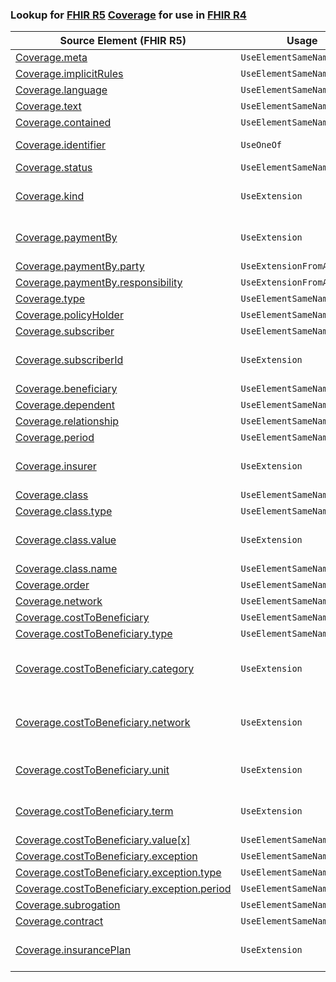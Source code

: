 ### Lookup for [FHIR R5](https://hl7.org/fhir/R5/) [Coverage](https://hl7.org/fhir/R5/Coverage.html) for use in [FHIR R4](https://hl7.org/fhir/R4/)

| Source Element (FHIR R5) | Usage | Target |
| -------------- | ----- | ------ |
| [Coverage.meta](https://hl7.org/fhir/R5/Coverage.html#resource) | `UseElementSameName` | [Coverage.meta](https://hl7.org/fhir/R4/Coverage.html#resource) |
| [Coverage.implicitRules](https://hl7.org/fhir/R5/Coverage.html#resource) | `UseElementSameName` | [Coverage.implicitRules](https://hl7.org/fhir/R4/Coverage.html#resource) |
| [Coverage.language](https://hl7.org/fhir/R5/Coverage.html#resource) | `UseElementSameName` | [Coverage.language](https://hl7.org/fhir/R4/Coverage.html#resource) |
| [Coverage.text](https://hl7.org/fhir/R5/Coverage.html#resource) | `UseElementSameName` | [Coverage.text](https://hl7.org/fhir/R4/Coverage.html#resource) |
| [Coverage.contained](https://hl7.org/fhir/R5/Coverage.html#resource) | `UseElementSameName` | [Coverage.contained](https://hl7.org/fhir/R4/Coverage.html#resource) |
| [Coverage.identifier](https://hl7.org/fhir/R5/Coverage.html#resource) | `UseOneOf` | [Coverage.identifier](https://hl7.org/fhir/R4/Coverage.html#resource)<br />[Coverage.identifier](https://hl7.org/fhir/R4/Coverage.html#resource) |
| [Coverage.status](https://hl7.org/fhir/R5/Coverage.html#resource) | `UseElementSameName` | [Coverage.status](https://hl7.org/fhir/R4/Coverage.html#resource) |
| [Coverage.kind](https://hl7.org/fhir/R5/Coverage.html#resource) | `UseExtension` | [http://hl7.org/fhir/5.0/StructureDefinition/extension-Coverage.kind](StructureDefinition-ext-R5-Coverage.kind.html) |
| [Coverage.paymentBy](https://hl7.org/fhir/R5/Coverage.html#resource) | `UseExtension` | [http://hl7.org/fhir/5.0/StructureDefinition/extension-Coverage.paymentBy](StructureDefinition-ext-R5-Coverage.paymentBy.html) |
| [Coverage.paymentBy.party](https://hl7.org/fhir/R5/Coverage.html#resource) | `UseExtensionFromAncestor` | - |
| [Coverage.paymentBy.responsibility](https://hl7.org/fhir/R5/Coverage.html#resource) | `UseExtensionFromAncestor` | - |
| [Coverage.type](https://hl7.org/fhir/R5/Coverage.html#resource) | `UseElementSameName` | [Coverage.type](https://hl7.org/fhir/R4/Coverage.html#resource) |
| [Coverage.policyHolder](https://hl7.org/fhir/R5/Coverage.html#resource) | `UseElementSameName` | [Coverage.policyHolder](https://hl7.org/fhir/R4/Coverage.html#resource) |
| [Coverage.subscriber](https://hl7.org/fhir/R5/Coverage.html#resource) | `UseElementSameName` | [Coverage.subscriber](https://hl7.org/fhir/R4/Coverage.html#resource) |
| [Coverage.subscriberId](https://hl7.org/fhir/R5/Coverage.html#resource) | `UseExtension` | [http://hl7.org/fhir/5.0/StructureDefinition/extension-Coverage.subscriberId](StructureDefinition-ext-R5-Coverage.subscriberId.html) |
| [Coverage.beneficiary](https://hl7.org/fhir/R5/Coverage.html#resource) | `UseElementSameName` | [Coverage.beneficiary](https://hl7.org/fhir/R4/Coverage.html#resource) |
| [Coverage.dependent](https://hl7.org/fhir/R5/Coverage.html#resource) | `UseElementSameName` | [Coverage.dependent](https://hl7.org/fhir/R4/Coverage.html#resource) |
| [Coverage.relationship](https://hl7.org/fhir/R5/Coverage.html#resource) | `UseElementSameName` | [Coverage.relationship](https://hl7.org/fhir/R4/Coverage.html#resource) |
| [Coverage.period](https://hl7.org/fhir/R5/Coverage.html#resource) | `UseElementSameName` | [Coverage.period](https://hl7.org/fhir/R4/Coverage.html#resource) |
| [Coverage.insurer](https://hl7.org/fhir/R5/Coverage.html#resource) | `UseExtension` | [http://hl7.org/fhir/5.0/StructureDefinition/extension-Coverage.insurer](StructureDefinition-ext-R5-Coverage.insurer.html) |
| [Coverage.class](https://hl7.org/fhir/R5/Coverage.html#resource) | `UseElementSameName` | [Coverage.class](https://hl7.org/fhir/R4/Coverage.html#resource) |
| [Coverage.class.type](https://hl7.org/fhir/R5/Coverage.html#resource) | `UseElementSameName` | [Coverage.class.type](https://hl7.org/fhir/R4/Coverage.html#resource) |
| [Coverage.class.value](https://hl7.org/fhir/R5/Coverage.html#resource) | `UseExtension` | [http://hl7.org/fhir/5.0/StructureDefinition/extension-Coverage.class.value](StructureDefinition-ext-R5-Coverage.cl.value.html) |
| [Coverage.class.name](https://hl7.org/fhir/R5/Coverage.html#resource) | `UseElementSameName` | [Coverage.class.name](https://hl7.org/fhir/R4/Coverage.html#resource) |
| [Coverage.order](https://hl7.org/fhir/R5/Coverage.html#resource) | `UseElementSameName` | [Coverage.order](https://hl7.org/fhir/R4/Coverage.html#resource) |
| [Coverage.network](https://hl7.org/fhir/R5/Coverage.html#resource) | `UseElementSameName` | [Coverage.network](https://hl7.org/fhir/R4/Coverage.html#resource) |
| [Coverage.costToBeneficiary](https://hl7.org/fhir/R5/Coverage.html#resource) | `UseElementSameName` | [Coverage.costToBeneficiary](https://hl7.org/fhir/R4/Coverage.html#resource) |
| [Coverage.costToBeneficiary.type](https://hl7.org/fhir/R5/Coverage.html#resource) | `UseElementSameName` | [Coverage.costToBeneficiary.type](https://hl7.org/fhir/R4/Coverage.html#resource) |
| [Coverage.costToBeneficiary.category](https://hl7.org/fhir/R5/Coverage.html#resource) | `UseExtension` | [http://hl7.org/fhir/5.0/StructureDefinition/extension-Coverage.costToBeneficiary.category](StructureDefinition-ext-R5-Coverage.co.category.html) |
| [Coverage.costToBeneficiary.network](https://hl7.org/fhir/R5/Coverage.html#resource) | `UseExtension` | [http://hl7.org/fhir/5.0/StructureDefinition/extension-Coverage.costToBeneficiary.network](StructureDefinition-ext-R5-Coverage.co.network.html) |
| [Coverage.costToBeneficiary.unit](https://hl7.org/fhir/R5/Coverage.html#resource) | `UseExtension` | [http://hl7.org/fhir/5.0/StructureDefinition/extension-Coverage.costToBeneficiary.unit](StructureDefinition-ext-R5-Coverage.co.unit.html) |
| [Coverage.costToBeneficiary.term](https://hl7.org/fhir/R5/Coverage.html#resource) | `UseExtension` | [http://hl7.org/fhir/5.0/StructureDefinition/extension-Coverage.costToBeneficiary.term](StructureDefinition-ext-R5-Coverage.co.term.html) |
| [Coverage.costToBeneficiary.value[x]](https://hl7.org/fhir/R5/Coverage.html#resource) | `UseElementSameName` | [Coverage.costToBeneficiary.value[x]](https://hl7.org/fhir/R4/Coverage.html#resource) |
| [Coverage.costToBeneficiary.exception](https://hl7.org/fhir/R5/Coverage.html#resource) | `UseElementSameName` | [Coverage.costToBeneficiary.exception](https://hl7.org/fhir/R4/Coverage.html#resource) |
| [Coverage.costToBeneficiary.exception.type](https://hl7.org/fhir/R5/Coverage.html#resource) | `UseElementSameName` | [Coverage.costToBeneficiary.exception.type](https://hl7.org/fhir/R4/Coverage.html#resource) |
| [Coverage.costToBeneficiary.exception.period](https://hl7.org/fhir/R5/Coverage.html#resource) | `UseElementSameName` | [Coverage.costToBeneficiary.exception.period](https://hl7.org/fhir/R4/Coverage.html#resource) |
| [Coverage.subrogation](https://hl7.org/fhir/R5/Coverage.html#resource) | `UseElementSameName` | [Coverage.subrogation](https://hl7.org/fhir/R4/Coverage.html#resource) |
| [Coverage.contract](https://hl7.org/fhir/R5/Coverage.html#resource) | `UseElementSameName` | [Coverage.contract](https://hl7.org/fhir/R4/Coverage.html#resource) |
| [Coverage.insurancePlan](https://hl7.org/fhir/R5/Coverage.html#resource) | `UseExtension` | [http://hl7.org/fhir/5.0/StructureDefinition/extension-Coverage.insurancePlan](StructureDefinition-ext-R5-Coverage.insurancePlan.html) |
